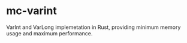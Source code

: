 # mc-varint
VarInt and VarLong implemetation in Rust, providing minimum memory usage and maximum performance.
